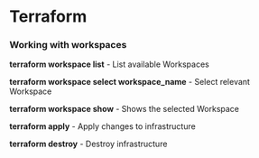 # Terraform

### Working with workspaces

**terraform workspace list** - List available Workspaces

**terraform workspace select workspace_name** - Select relevant Workspace

**terraform workspace show** - Shows the selected Workspace

**terraform apply** - Apply changes to infrastructure

**terraform destroy** - Destroy infrastructure

